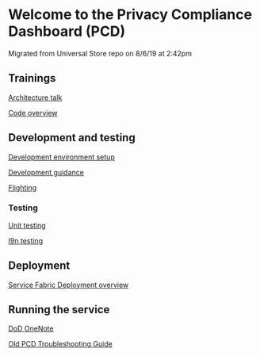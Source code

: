 # Welcome to the Privacy Compliance Dashboard (PCD)
Migrated from Universal Store repo on 8/6/19 at 2:42pm 

## Trainings

[Architecture talk][Architecture talk link]

[Code overview][Code overview link]

## Development and testing

[Development environment setup](Product/Docs/Devbox/index.md)

[Development guidance](Product/Docs/Development/index.md)

[Flighting](Product/Docs/Flighting/flighting.md)

### Testing

[Unit testing](Product/Docs/UnitTesting/index.md)

[I9n testing](Product/Docs/I9nTesting/index.md)

## Deployment

[Service Fabric Deployment overview](Product/Docs/Deployment/sfindex.md)

## Running the service

[DoD OneNote][OneNote Link]

[Old PCD Troubleshooting Guide][Doc PCD troubleshooting]

[OneNote Link]: https://microsoft.sharepoint-df.com/teams/NGPCommonInfra/_layouts/OneNote.aspx?id=%2Fteams%2FNGPCommonInfra%2FSiteAssets%2FNGP%20Common%20Infra%20Notebook&wd=target%28ADGCS%20On%20Call%20Guide.one%7CBEB71881-DE46-4794-952B-EE36E58DC154%2F%29
[Doc PCD troubleshooting]: https://aka.ms/PcdDod/Troubleshooting
[Architecture talk link]: https://msit.microsoftstream.com/video/eba5eac6-8b07-448c-86b0-98f4d8c11a08 
[Code overview link]: https://web.microsoftstream.com/video/de3e79b8-e960-43d3-a26e-b91173d99c2f 
